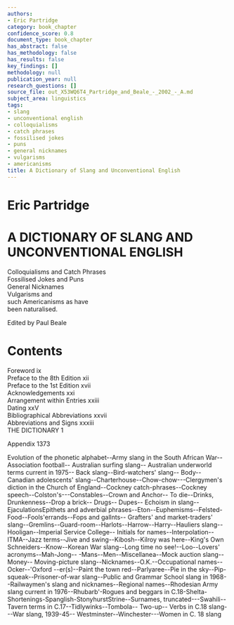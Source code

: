 ```yaml
---
authors:
- Eric Partridge
category: book_chapter
confidence_score: 0.8
document_type: book_chapter
has_abstract: false
has_methodology: false
has_results: false
key_findings: []
methodology: null
publication_year: null
research_questions: []
source_file: out_X53WQ6T4_Partridge_and_Beale_-_2002_-_A.md
subject_area: linguistics
tags:
- slang
- unconventional english
- colloquialisms
- catch phrases
- fossilised jokes
- puns
- general nicknames
- vulgarisms
- americanisms
title: A Dictionary of Slang and Unconventional English
---
```


# Eric Partridge

# A DICTIONARY OF SLANG AND UNCONVENTIONAL ENGLISH

Colloquialisms and Catch Phrases   
Fossilised Jokes and Puns   
General Nicknames   
Vulgarisms and   
such Americanisms as have   
been naturalised.

Edited by Paul Beale

# Contents

Foreword ix   
Preface to the 8th Edition xii   
Preface to the 1st Edition xvii   
Acknowledgements xxi   
Arrangement within Entries xxiii   
Dating xxV   
Bibliographical Abbreviations xxvii   
Abbreviations and Signs xxxiii   
THE DICTIONARY 1

Appendix 1373

Evolution of the phonetic alphabet--Army slang in the South African War-- Association football-- Australian surfing slang-- Australian underworld terms current in 1975-- Back slang--Bird-watchers' slang-- Body-- Canadian adolescents' slang--Charterhouse--Chow-chow---Clergymen's diction in the Church of England--Cockney catch-phrases--Cockney speech--Colston's---Constables--Crown and Anchor-- To die--Drinks, Drunkenness--Drop a brick-- Drugs-- Dupes-- Echoism in slang--EjaculationsEpithets and adverbial phrases--Eton--Euphemisms--Felsted-Food--Fools'errands--Fops and gallnts-- Grafters' and market-traders' slang--Gremlins--Guard-room--Harlots--Harrow--Harry--Hauliers slang--Hooligan--Imperial Service College-- Initials for names--Interpolation--ITMA--Jazz terms--Jive and swing--Kibosh--Kilroy was here--King's Own Schneiders--Know--Korean War slang--Long time no see!--Loo--Lovers' acronyms--Mah-Jong-- -Mans--Men--Miscellanea--Mock auction slang--Money-- Moving-picture slang--Nicknames--O.K.--Occupational names--Ocker--'Oxford --er(s)--Paint the town red--Parlyaree--Pie in the sky--Pip-squeak--Prisoner-of-war slang--Public and Grammar School slang in 1968--Railwaymen's slang and nicknames--Regional names--Rhodesian Army slang current in 1976--Rhubarb'-Rogues and beggars in C.18-Shelta-Shortenings-Spanglish-StonyhurstStrine--Surnames, truncated---Swahili--Tavern terms in C.17--Tidlywinks--Tombola-- Two-up-- Verbs in C.18 slang---War slang, 1939-45-- Westminster--Winchester---Women in C. 18 slang